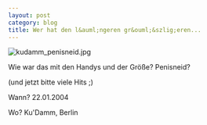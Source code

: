 ```yaml
---
layout: post
category: blog
title: Wer hat den l&auml;ngeren gr&ouml;&szlig;eren...
---
```


![kudamm_penisneid.jpg](/images-blog/old-blogs/kudamm_penisneid.jpg)

Wie war das mit den Handys und der Gr&ouml;&szlig;e? Penisneid?

(und jetzt bitte viele Hits ;)

Wann? 22.01.2004

Wo? Ku'Damm, Berlin

  